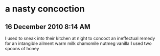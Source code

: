 # a nasty concoction
## 16 December 2010 8:14 AM

I used to
sneak into their kitchen
at night to concoct
an ineffectual remedy
for an intangible ailment
warm milk
chamomile
nutmeg
vanilla
I used two
spoons of honey